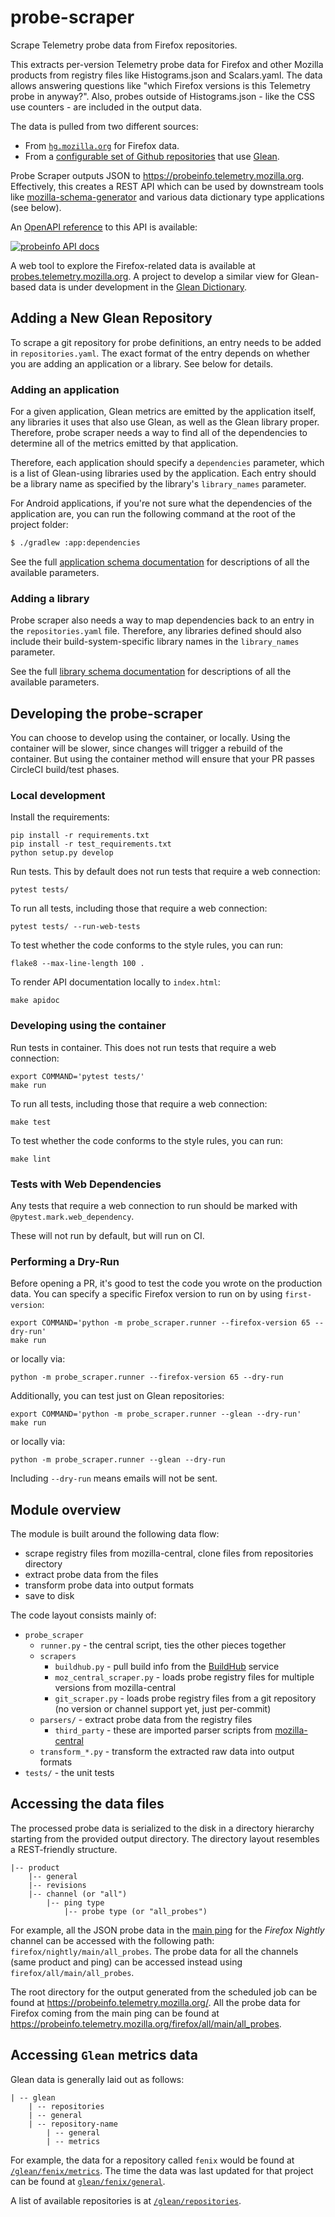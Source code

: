 # probe-scraper
Scrape Telemetry probe data from Firefox repositories.

This extracts per-version Telemetry probe data for Firefox and other Mozilla products from registry files like Histograms.json and Scalars.yaml.
The data allows answering questions like "which Firefox versions is this Telemetry probe in anyway?".
Also, probes outside of Histograms.json - like the CSS use counters - are included in the output data.

The data is pulled from two different sources:
- From [`hg.mozilla.org`](https://hg.mozilla.org) for Firefox data.
- From a [configurable set of Github repositories](repositories.yaml) that use [Glean](https://github.com/mozilla-mobile/android-components/tree/master/components/service/glean).

Probe Scraper outputs JSON to https://probeinfo.telemetry.mozilla.org.
Effectively, this creates a REST API which can be used by downstream tools like
[mozilla-schema-generator](https://github.com/mozilla/mozilla-schema-generator)
and various data dictionary type applications (see below).

An [OpenAPI reference](https://mozilla.github.io/probe-scraper/) to this API is available:

<a href="https://mozilla.github.io/probe-scraper/" rel="probeinfo API docs">![probeinfo API docs](docs.png)</a>

A web tool to explore the Firefox-related data is available at [probes.telemetry.mozilla.org](https://probes.telemetry.mozilla.org/). A project to develop a similar view for Glean-based data
is under development in the [Glean Dictionary](https://github.com/mozilla/glean-dictionary).


## Adding a New Glean Repository

To scrape a git repository for probe definitions, an entry needs to be added in `repositories.yaml`.
The exact format of the entry depends on whether you are adding an application or a library. See below for details.

### Adding an application

For a given application, Glean metrics are emitted by the application itself, any libraries it uses
that also use Glean, as well as the Glean library proper. Therefore, probe scraper needs a way to
find all of the dependencies to determine all of the metrics emitted by
that application.

Therefore, each application should specify a `dependencies` parameter, which is a list of Glean-using libraries used by the application.  Each entry should be a library name as specified by the library's `library_names` parameter.

For Android applications, if you're not sure what the dependencies of the application are, you can run the following command at the root of the project folder:

```bash
$ ./gradlew :app:dependencies
```

See the full [application schema documentation](https://mozilla.github.io/probe-scraper/#tag/application)
for descriptions of all the available parameters.

### Adding a library

Probe scraper also needs a way to map dependencies back to an entry in the
`repositories.yaml` file. Therefore, any libraries defined should also include
their build-system-specific library names in the `library_names` parameter.

See the full [library schema documentation](https://mozilla.github.io/probe-scraper/#tag/library)
for descriptions of all the available parameters.

## Developing the probe-scraper

You can choose to develop using the container, or locally. Using the container will be slower, since changes will trigger a rebuild of the container.
But using the container method will ensure that your PR passes CircleCI build/test phases.

### Local development

Install the requirements:
```
pip install -r requirements.txt
pip install -r test_requirements.txt
python setup.py develop
```

Run tests. This by default does not run tests that require a web connection:
```
pytest tests/
```

To run all tests, including those that require a web connection:
```
pytest tests/ --run-web-tests
```

To test whether the code conforms to the style rules, you can run:
```
flake8 --max-line-length 100 .
```

To render API documentation locally to `index.html`:
```
make apidoc
```

### Developing using the container

Run tests in container. This does not run tests that require a web connection:
```
export COMMAND='pytest tests/'
make run
```

To run all tests, including those that require a web connection:
```
make test
```

To test whether the code conforms to the style rules, you can run:
```
make lint
```

### Tests with Web Dependencies

Any tests that require a web connection to run should be marked with `@pytest.mark.web_dependency`.

These will not run by default, but will run on CI.

### Performing a Dry-Run

Before opening a PR, it's good to test the code you wrote on the production data. You can specify a specific Firefox
version to run on by using `first-version`:
```
export COMMAND='python -m probe_scraper.runner --firefox-version 65 --dry-run'
make run
```
or locally via:
```
python -m probe_scraper.runner --firefox-version 65 --dry-run
```

Additionally, you can test just on Glean repositories:
```
export COMMAND='python -m probe_scraper.runner --glean --dry-run'
make run
```
or locally via:
```
python -m probe_scraper.runner --glean --dry-run
```

Including `--dry-run` means emails will not be sent.

## Module overview

The module is built around the following data flow:

- scrape registry files from mozilla-central, clone files from repositories directory
- extract probe data from the files
- transform probe data into output formats
- save to disk

The code layout consists mainly of:

- `probe_scraper`
  - `runner.py` - the central script, ties the other pieces together
  - `scrapers`
     - `buildhub.py` - pull build info from the [BuildHub](https://buildhub.moz.tools) service
     - `moz_central_scraper.py` - loads probe registry files for multiple versions from mozilla-central
     - `git_scraper.py` - loads probe registry files from a git repository (no version or channel support yet, just per-commit)
  - `parsers/` - extract probe data from the registry files
     - `third_party` - these are imported parser scripts from [mozilla-central](https://dxr.mozilla.org/mozilla-central/source/toolkit/components/telemetry/)
   - `transform_*.py` - transform the extracted raw data into output formats
- `tests/` - the unit tests

## Accessing the data files
The processed probe data is serialized to the disk in a directory hierarchy starting from the provided output directory. The directory layout resembles a REST-friendly structure.

    |-- product
        |-- general
        |-- revisions
        |-- channel (or "all")
            |-- ping type
                |-- probe type (or "all_probes")

For example, all the JSON probe data in the [main ping]() for the *Firefox Nightly* channel can be accessed with the following path: `firefox/nightly/main/all_probes`. The probe data for all the channels (same product and ping) can be accessed instead using `firefox/all/main/all_probes`.

The root directory for the output generated from the scheduled job can be found at <https://probeinfo.telemetry.mozilla.org/>.
All the probe data for Firefox coming from the main ping can be found at <https://probeinfo.telemetry.mozilla.org/firefox/all/main/all_probes>.

## Accessing `Glean` metrics data
Glean data is generally laid out as follows:

```
| -- glean
    | -- repositories
    | -- general
    | -- repository-name
        | -- general
        | -- metrics
```

For example, the data for a repository called `fenix` would be found at [`/glean/fenix/metrics`](https://probeinfo.telemetry.mozilla.org/glean/fenix/metrics). The time the data was last updated for that project can be found at [`glean/fenix/general`](https://probeinfo.telemetry.mozilla.org/glean/fenix/general).

A list of available repositories is at [`/glean/repositories`](https://probeinfo.telemetry.mozilla.org/glean/repositories).
